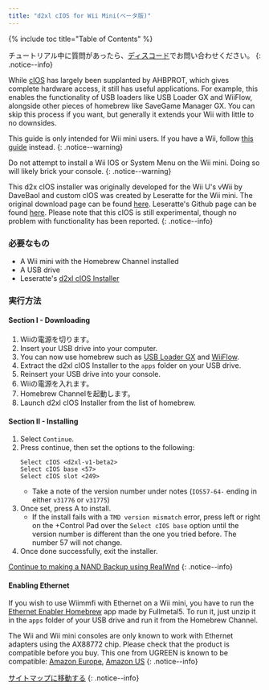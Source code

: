 ```yaml
---
title: "d2xl cIOS for Wii Mini(ベータ版)"
---
```


{% include toc title="Table of Contents" %}

チュートリアル中に質問があったら、[ディスコード](https://discord.gg/6ryxnkS)でお問い合わせください。
{: .notice--info}

While [cIOS](https://wiibrew.org/wiki/Custom_IOS) has largely been supplanted by AHBPROT, which gives complete hardware access, it still has useful applications. For example, this enables the functionality of USB loaders like USB Loader GX and WiiFlow, alongside other pieces of homebrew like SaveGame Manager GX. You can skip this process if you want, but generally it extends your Wii with little to no downsides.

This guide is only intended for Wii mini users. If you have a Wii, follow [this guide](cios) instead.
{: .notice--warning}

Do not attempt to install a Wii IOS or System Menu on the Wii mini. Doing so will likely brick your console.
{: .notice--warning}

This d2x cIOS installer was originally developed for the Wii U's vWii by DaveBaol and custom cIOS was created by Leseratte for the Wii mini. The original download page can be found [here](https://wii.leseratte10.de/d2xl-cIOS/). Leseratte's Github page can be found [here](https://github.com/Leseratte10/d2xl-cios). Please note that this cIOS is still experimental, though no problem with functionality has been reported.
{: .notice--info}

### 必要なもの

* A Wii mini with the Homebrew Channel installed
* A USB drive
* Leseratte's [d2xl cIOS Installer](/assets/files/d2xl_wii_mini_cIOS_installer_v1_beta2.zip)

### 実行方法

#### Section I - Downloading

1. Wiiの電源を切ります。
1. Insert your USB drive into your computer.
1. You can now use homebrew such as [USB Loader GX](usbloadergx) and [WiiFlow](wiiflow).
1. Extract the d2xl cIOS Installer to the `apps` folder on your USB drive.
1. Reinsert your USB drive into your console.
1. Wiiの電源を入れます。
1. Homebrew Channelを起動します。
1. Launch d2xl cIOS Installer from the list of homebrew.

#### Section II - Installing

1. Select `Continue`.
1. Press continue, then set the options to the following:
    ```
    Select cIOS <d2xl-v1-beta2>
    Select cIOS base <57>
    Select cIOS slot <249>
    ```
    + Take a note of the version number under notes (`IOS57-64-` ending in either `v31776` or `v31775`)
1. Once set, press A to install.
    + If the install fails with a `TMD version mismatch` error, press left or right on the +Control Pad over the `Select cIOS base` option until the version number is different than the one you tried before. The number 57 will not change.
1. Once done successfully, exit the installer.

[Continue to making a NAND Backup using RealWnd](wnd-mini)
{: .notice--info}

#### Enabling Ethernet

If you wish to use Wiimmfi with Ethernet on a Wii mini, you have to run the [Ethernet Enabler Homebrew](/assets/files/Wii_Mini_Ethernet_Enable.zip) app made by Fullmetal5. To run it, just unzip it in the `apps` folder of your USB drive and run it from the Homebrew Channel.

The Wii and Wii mini consoles are only known to work with Ethernet adapters using the AX88772 chip. Please check that the product is compatible before you buy. This one from UGREEN is known to be compatible: [Amazon Europe](https://www.amazon.de/dp/B00MYT481C), [Amazon US](https://a.co/d/3OcSJDS)
{: .notice--info}

[サイトマップに移動する](site-navigation)
{: .notice--info}
